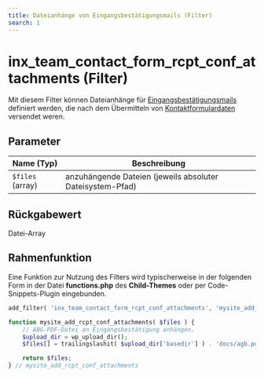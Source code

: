 ```yaml
---
title: Dateianhänge von Eingangsbestätigungsmails (Filter)
search: 1
---
```


# inx_team_contact_form_rcpt_conf_attachments (Filter)

Mit diesem Filter können Dateianhänge für [Eingangsbestätigungsmails](../schnellstart/einrichtung.html#Eingangsbestatigungsmails) definiert werden, die nach dem Übermitteln von [Kontaktformulardaten](../komponenten/kontaktformular.html) versendet weren.

## Parameter

| Name (Typ) | Beschreibung |
| ---------- | ------------ |
| `$files` (array) | anzuhängende Dateien (jeweils absoluter Dateisystem-Pfad) |

## Rückgabewert

Datei-Array

## Rahmenfunktion

Eine Funktion zur Nutzung des Filters wird typischerweise in der folgenden Form in der Datei **functions.php** des **Child-Themes** oder per Code-Snippets-Plugin eingebunden.

```php
add_filter( 'inx_team_contact_form_rcpt_conf_attachments', 'mysite_add_rcpt_conf_attachments' );

function mysite_add_rcpt_conf_attachments( $files ) {
	// ABG-PDF-Datei an Eingangsbestätigung anhängen.
	$upload_dir = wp_upload_dir();
	$files[] = trailingslashit( $upload_dir['basedir'] ) . 'docs/agb.pdf';

	return $files;
} // mysite_add_rcpt_conf_attachments
```